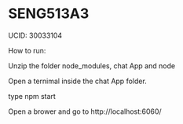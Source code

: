 # SENG513A3

UCID: 30033104

How to run:

  Unzip the folder node_modules, chat App and node
  
  Open a ternimal inside the chat App folder.
  
  type npm start
  
  Open a brower and go to http://localhost:6060/

